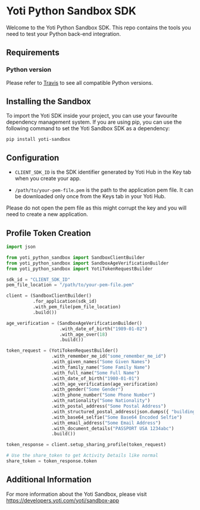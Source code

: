 # Yoti Python Sandbox SDK

Welcome to the Yoti Python Sandbox SDK. This repo contains the tools you need to test your Python back-end integration.

## Requirements

### Python version
Please refer to [Travis](https://travis-ci.com/getyoti/yoti-python-sdk-sandbox) to see all compatible Python versions.

## Installing the Sandbox

To import the Yoti SDK inside your project, you can use your favourite dependency management system.
If you are using pip, you can use the following command to set the Yoti Sandbox SDK as a dependency:

```shell
pip install yoti-sandbox
```

## Configuration

* `CLIENT_SDK_ID` is the SDK identifier generated by Yoti Hub in the Key tab when you create your app.

* `/path/to/your-pem-file.pem` is the path to the application pem file. It can be downloaded only once from the Keys tab in your Yoti Hub.

Please do not open the pem file as this might corrupt the key and you will need to create a new application.

## Profile Token Creation

```python
import json

from yoti_python_sandbox import SandboxClientBuilder
from yoti_python_sandbox import SandboxAgeVerificationBuilder
from yoti_python_sandbox import YotiTokenRequestBuilder

sdk_id = "CLIENT_SDK_ID"
pem_file_location = "/path/to/your-pem-file.pem"

client = (SandboxClientBuilder()
          .for_application(sdk_id)
          .with_pem_file(pem_file_location)
          .build())

age_verification = (SandboxAgeVerificationBuilder()
                    .with_date_of_birth("1989-01-02")
                    .with_age_over(18)
                    .build())

token_request = (YotiTokenRequestBuilder()
                 .with_remember_me_id("some_remember_me_id")
                 .with_given_names("Some Given Names")
                 .with_family_name("Some Family Name")
                 .with_full_name("Some Full Name")
                 .with_date_of_birth("1980-01-01")
                 .with_age_verification(age_verification)
                 .with_gender("Some Gender")
                 .with_phone_number("Some Phone Number")
                 .with_nationality("Some Nationality")
                 .with_postal_address("Some Postal Address")
                 .with_structured_postal_address(json.dumps({ "building_number": 1, "address_line1": "Some Address" }))
                 .with_base64_selfie("Some Base64 Encoded Selfie")
                 .with_email_address("Some Email Address")
                 .with_document_details("PASSPORT USA 1234abc")
                 .build())

token_response = client.setup_sharing_profile(token_request)

# Use the share_token to get Activity Details like normal
share_token = token_response.token
```

## Additional Information

For more information about the Yoti Sandbox, please visit https://developers.yoti.com/yoti/sandbox-app